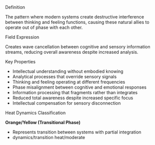  Definition

The pattern where modern systems create destructive interference between thinking and feeling functions, causing these natural allies to operate out of phase with each other.

 Field Expression

Creates wave cancellation between cognitive and sensory information streams, reducing overall awareness despite increased analysis.

 Key Properties

- Intellectual understanding without embodied knowing
- Analytical processes that override sensory signals
- Thinking and feeling operating at different frequencies
- Phase misalignment between cognitive and emotional responses
- Information processing that fragments rather than integrates
- Reduced total awareness despite increased specific focus
- Intellectual compensation for sensory disconnection

 Heat Dynamics Classification

**Orange/Yellow (Transitional Phase)**

- Represents transition between systems with partial integration
- dynamics/transition heat/moderate